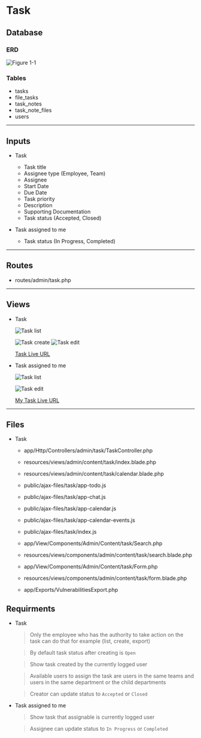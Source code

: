 # Task

## Database
### ERD
![Figure 1-1](/__OOAD/module_notes/task/task.png "Figure 1-1")

### Tables
* tasks
* file_tasks
* task_notes
* task_note_files
* users
---
## Inputs
- Task
    * Task title
    * Assignee type (Employee, Team)
    * Assignee
    * Start Date
    * Due Date
    * Task priority
    * Description
    * Supporting Documentation
    * Task status (Accepted, Closed)

- Task assigned to me
    * Task status (In Progress, Completed)
---
## Routes
- routes/admin/task.php
---
## Views
- Task

    ![Task list](/__OOAD/module_notes/task/task_list.png "Task list")

    ![Task create](/__OOAD/module_notes/task/task_create.png "Task create")
    ![Task edit](/__OOAD/module_notes/task/task_edit.png "Task edit")

    [Task Live URL](https://advancedcontrols.sa/grc/public/admin/task)

- Task assigned to me

    ![Task list](/__OOAD/module_notes/task/task_assigned_to_me_list.png "Task list")

    ![Task edit](/__OOAD/module_notes/task/task_assigned_to_me_edit.png "Task edit")

    [My Task Live URL](https://advancedcontrols.sa/grc/public/admin/task/assigned-to-me)
---
## Files
- Task
    * app/Http/Controllers/admin/task/TaskController.php
    * resources/views/admin/content/task/index.blade.php
    * resources/views/admin/content/task/calendar.blade.php
    * public/ajax-files/task/app-todo.js
    * public/ajax-files/task/app-chat.js
    * public/ajax-files/task/app-calendar.js
    * public/ajax-files/task/app-calendar-events.js

    * public/ajax-files/task/index.js
    * app/View/Components/Admin/Content/task/Search.php
    * resources/views/components/admin/content/task/search.blade.php
    * app/View/Components/Admin/Content/task/Form.php
    * resources/views/components/admin/content/task/form.blade.php
    * app/Exports/VulnerabilitiesExport.php

## Requirments

- Task
    > Only the employee who has the authority to take action on the task can do that for example (list, create, export)

    > By default task status after creating is `Open`

    > Show task created by the currently logged user

    > Available users to assign the task are users in the same teams and users in the same department or the child departments

    > Creator can update status to `Accepted` or `Closed`

- Task assigned to me
    > Show task that assignable is currently logged user

    > Assignee can update status to `In Progress` or `Completed`